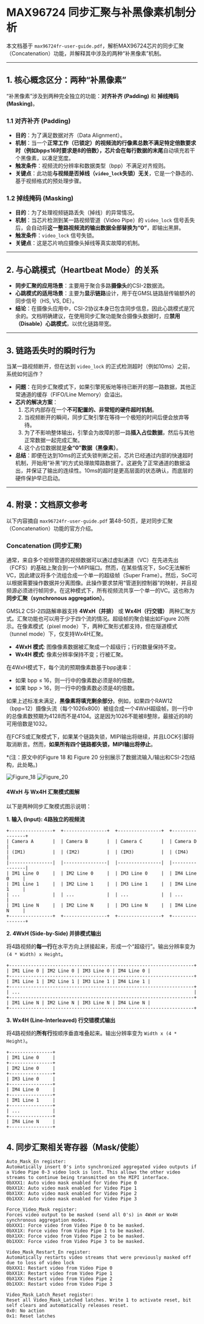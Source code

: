 # MAX96724 同步汇聚与补黑像素机制分析

本文档基于 `max96724fr-user-guide.pdf`，解析MAX96724芯片的同步汇聚（Concatenation）功能，并解释其中涉及的两种“补黑像素”机制。

---

## 1. 核心概念区分：两种“补黑像素”

“补黑像素”涉及到两种完全独立的功能：**对齐补齐 (Padding)** 和 **掉线掩码 (Masking)**。

### 1.1 对齐补齐 (Padding)

- **目的**：为了满足数据对齐（Data Alignment）。
- **机制**：当一个**正常工作（已锁定）**的视频流的行像素总数不满足特定倍数要求时（例如bpp≤16时要求是8的倍数），芯片会在**每行数据的末尾**自动填充若干个黑像素，以凑足宽度。
- **触发条件**：视频流的分辨率和数据类型（bpp）不满足对齐规则。
- **关键点**：此功能**与视频是否掉线（`video_lock`失锁）无关**，它是一个静态的、基于视频格式的预处理步骤。

### 1.2 掉线掩码 (Masking)

- **目的**：为了处理视频链路丢失（掉线）的异常情况。
- **机制**：当芯片检测到某一路视频管道（Video Pipe）的 `video_lock` 信号丢失后，会自动将**这一整路视频流的输出数据全部替换为“0”**，即输出黑屏。
- **触发条件**：`video_lock` 信号失锁。
- **关键点**：这是芯片响应摄像头掉线等真实故障的机制。

---

## 2. 与心跳模式（Heartbeat Mode）的关系

- **同步汇聚的应用场景**：主要用于聚合多路**摄像头**的CSI-2数据流。
- **心跳模式的适用场景**：主要为**显示链路**设计，用于在GMSL链路层传输额外的同步信号（HS, VS, DE）。
- **结论**：在摄像头应用中，CSI-2协议本身已包含同步信息，因此心跳模式是冗余的。文档明确建议，在使用同步汇聚功能聚合摄像头数据时，应**禁用（Disable）心跳模式**，以优化链路带宽。

---

## 3. 链路丢失时的瞬时行为

当某一路视频断开，但在达到 `video_lock` 的正式检测超时（例如10ms）之前，系统如何运作？

- **问题**：在同步汇聚模式下，如果引擎死板地等待已断开的那一路数据，其他正常通道的缓存（FIFO/Line Memory）会溢出。
- **芯片的解决方案**：
    1.  芯片内部存在一个**不可配置的、非常短的硬件超时机制**。
    2.  当视频断开的瞬间，同步汇聚引擎在等待一个极短的时间后便会放弃等待。
    3.  为了不影响整体输出，引擎会为故障的那一路**插入占位数据**，然后与其他正常数据一起完成汇聚。
    4.  这个占位数据就是**全“0”数据（黑像素）**。
- **总结**：即便在达到10ms的正式失锁判断之前，芯片已经通过内部的快速超时机制，开始用“补黑”的方式处理故障路数据了。这避免了正常通道的数据溢出，并保证了输出的连续性。10ms的超时是更高层面的状态确认，而底层的硬件保护早已启动。

---

## 4. 附录：文档原文参考

以下内容摘自 `max96724fr-user-guide.pdf` 第48-50页，是对同步汇聚（Concatenation）功能的官方介绍。

### Concatenation (同步汇聚)

通常，来自多个视频管道的视频数据可以通过虚拟通道（VC）在先进先出（FCFS）的基础上聚合到一个MIPI端口。然而，在某些情况下，SoC无法解析VC，因此建议将多个流组合成一个单一的超级帧（Super Frame）。然后，SoC可以根据需要操作数据并分离图像。此操作要求禁用“管道到控制器”的映射，并且视频源必须进行帧同步。在这种模式下，所有视频流共享一个单一的VC。这也称为**同步汇聚（synchronous aggregation）**。

GMSL2 CSI-2四路解串器支持 **4WxH（并排）** 或 **Wx4H（行交错）** 两种汇聚方式。汇聚功能也可以用于少于四个流的情况。超级帧的聚合输出如Figure 20所示。在像素模式（pixel mode）下，两种汇聚形式都支持，但在隧道模式（tunnel mode）下，仅支持Wx4H汇聚。

- **4WxH 模式**: 图像像素数据被汇聚成一个超级行；行的数量保持不变。
- **Wx4H 模式**: 像素分辨率保持不变；行被汇聚。

在4WxH模式下，每个流的预期像素数基于bpp速率：

-   如果 bpp ≤ 16，则一行中的像素数必须是8的倍数。
-   如果 bpp > 16，则一行中的像素数必须是4的倍数。

如果上述标准未满足，**黑像素将填充剩余部分**。例如，如果四个RAW12（bpp=12）摄像头流（每个1026x800）被组合成一个4WxH超级帧，则一行中的总像素数预期为4128而不是4104。这是因为1026不能被8整除，最接近的8的可用倍数是1032。

在FCFS或汇聚模式下，如果某个链路失锁，MIPI输出将继续，并且LOCK引脚将取消断言。然而，**如果所有四个链路都失锁，MIPI输出将停止**。

*(注：原文中的Figure 18 和 Figure 20 分别展示了数据流输入/输出和CSI-2包结构，此处略。)

![Figure_18](.\figure18.png)
![Figure_20](.\figure20.png)
#### 4WxH 与 Wx4H 汇聚模式图解

以下是两种同步汇聚模式图示说明：

**1. 输入 (Input): 4路独立的视频流**

```
+----------------+  +----------------+  +----------------+  +----------------+
| Camera A       |  | Camera B       |  | Camera C       |  | Camera D       |
| (IM1)          |  | (IM2)          |  | (IM3)          |  | (IM4)          |
|----------------|  |----------------|  |----------------|  |----------------|
| IM1 Line 0     |  | IM2 Line 0     |  | IM3 Line 0     |  | IM4 Line 0     |
| IM1 Line 1     |  | IM2 Line 1     |  | IM3 Line 1     |  | IM4 Line 1     |
| ...            |  | ...            |  | ...            |  | ...            |
| IM1 Line N     |  | IM2 Line N     |  | IM3 Line N     |  | IM4 Line N     |
+----------------+  +----------------+  +----------------+  +----------------+
```

**2. 4WxH (Side-by-Side) 并排模式输出**

将4路视频的**每一行**在水平方向上拼接起来，形成一个“超级行”。输出分辨率变为 `(4 * Width) x Height`。

```
+--------------------------------------------------------------------+
| IM1 Line 0 | IM2 Line 0 | IM3 Line 0 | IM4 Line 0 |
+--------------------------------------------------------------------+
| IM1 Line 1 | IM2 Line 1 | IM3 Line 1 | IM4 Line 1 |
+--------------------------------------------------------------------+
| ...                                                                |
+--------------------------------------------------------------------+
| IM1 Line N | IM2 Line N | IM3 Line N | IM4 Line N |
+--------------------------------------------------------------------+
```

**3. Wx4H (Line-Interleaved) 行交错模式输出**

将4路视频的**所有行**按顺序垂直堆叠起来。输出分辨率变为 `Width x (4 * Height)`。

```
+----------------+
| IM1 Line 0     |
+----------------+
| IM2 Line 0     |
+----------------+
| IM3 Line 0     |
+----------------+
| IM4 Line 0     |
+----------------+
| IM1 Line 1     |
+----------------+
| ...            |
+----------------+
| IM4 Line N     |
+----------------+
```

## 4. 同步汇聚相关寄存器（Mask/使能）

```
Auto_Mask_En register: 
Automatically insert 0's into synchronized aggregated video outputs if a Video Pipe 0-3 video lock is lost. This allows the other video streams to continue being transmitted on the MIPI interface. 
0bXXX1: Auto video mask enabled for Video Pipe 0 
0bXX1X: Auto video mask enabled for Video Pipe 1 
0bX1XX: Auto video mask enabled for Video Pipe 2 
0b1XXX: Auto video mask enabled for Video Pipe 3

Force_Video_Mask register: 
Forces video output to be masked (send all 0's) in 4WxH or Wx4H synchronous aggregation modes. 
0bXXX1: Force video from Video Pipe 0 to be masked. 
0bXX1X: Force video from Video Pipe 1 to be masked. 
0bX1XX: Force video from Video Pipe 2 to be masked. 
0b1XXX: Force video from Video Pipe 3 to be masked. 

Video_Mask_Restart_En register: 
Automatically restarts video streams that were previously masked off due to loss of video lock
0bXXX1: Restart video from Video Pipe 0 
0bXX1X: Restart video from Video Pipe 1 
0bX1XX: Restart video from Video Pipe 2 
0b1XXX: Restart video from Video Pipe 3 

Video_Mask_Latch_Reset register: 
Reset all Video_Mask_Latched latches. Write 1 to activate reset, bit self clears and automatically releases reset. 
0x0: No action 
0x1: Reset latches
```

